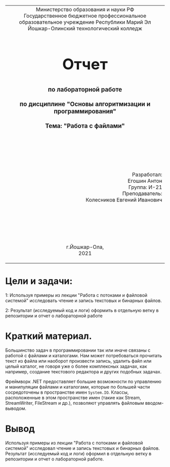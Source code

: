 <table style="width: 100%;">
  <tr>
    <td style="text-align: center; border: none;">
    Министерство образования и науки РФ<br>
Государственное бюджетное профессиональное образовательное учреждение Республики Марий Эл<br>
Йошкар-Олинский технологический колледж
</td>
  </tr>
  <tr>
    <td style="text-align: center; border: none; height: 15em;">
    <h2 style="font-size:3em;">Отчет</h2>
      <h3>по лабораторной работе<br><br> по дисциплине "Основы алгоритмизации и программирования"<br><br> Тема:<b> "Работа с файлами"<b> </h3></td>
  </tr>
  <tr>
    <br><br><td style="text-align: right; border: none; height: 20em;">
      Разработал:<br/>
      Егошин Антон<br>
      Группа: И-21<br>
      Преподаватель:<br>
      Колесников Евгений Иванович
    </td>
  </tr>
  <tr>
    <td style="text-align: center; border: none; height: 5em;">
    г.Йошкар-Ола,<br> 2021</td>
  </tr>
</table>

<div style="page-break-after: always;"></div>

# Цели и задачи:
1: Используя примеры из лекции "Работа с потоками и файловой системой" исследовать чтение и запись текстовых и бинарных файлов. 

2: Результат (исследуемый код и логи) оформить в отдельную ветку в репозитории и отчет о лабораторной работе

# Краткий материал.

Большинство задач в программировании так или иначе связаны с работой с файлами и каталогами. Нам может потребоваться прочитать текст из файла или наоборот произвести запись, удалить файл или целый каталог, не говоря уже о более комплексных задачах, как например, создание текстового редактора и других подобных задачах.

Фреймворк .NET предоставляет большие возможности по управлению и манипуляции файлами и каталогами, которые по большей части сосредоточены в пространстве имен `System.IO`. Классы, расположенные в этом пространстве имен (такие как Stream, StreamWriter, FileStream и др.), позволяют управлять файловым вводом-выводом.

# Вывод

Используя примеры из лекции "Работа с потоками и файловой системой" исследовал чтение и запись текстовых и бинарных файлов. Результат (исследуемый код и логи) оформил в отдельную ветку в репозитории и отчет о лабораторной работе.

